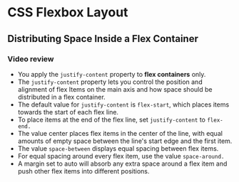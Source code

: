 # CSS Flexbox Layout
## Distributing Space Inside a Flex Container
### Video review

- You apply the `justify-content` property to **flex containers** only.
- The `justify-content` property lets you control the position and
	alignment of flex Items on the main axis and how space should be distributed in a flex container.
- The default value for `justify-content` is `flex-start`, which
	places items towards the start of each flex line.
- To place items at the end of the flex line, set `justify-content`
	to `flex-end.`
- The value center places flex items in the center of the line,
	with equal amounts of empty space between the line's start edge and the first item.
- The value `space-between` displays equal spacing between flex
	items.
- For equal spacing around every flex item, use the value `space-around.`
- A margin set to auto will absorb any extra space around a flex
	item and push other flex items into different positions.


